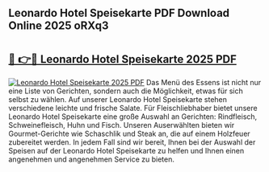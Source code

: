 ## Leonardo Hotel Speisekarte PDF Download Online 2025 oRXq3

# <h2><a href="http://gc7pmmy.nevu.top/?p=Leonardo+Hotel+Speisekarte">🔗 👉🔴 Leonardo Hotel Speisekarte 2025 PDF</a></h2>

[![Leonardo Hotel Speisekarte 2025 PDF](https://i.imgur.com/dBaPXMq.png)](http://gc7pmmy.nevu.top/?p=Leonardo+Hotel+Speisekarte)
Das Menü des Essens ist nicht nur eine Liste von Gerichten, sondern auch die Möglichkeit, etwas für sich selbst zu wählen. Auf unserer Leonardo Hotel Speisekarte stehen verschiedene leichte und frische Salate. Für Fleischliebhaber bietet unsere Leonardo Hotel Speisekarte eine große Auswahl an Gerichten: Rindfleisch, Schweinefleisch, Huhn und Fisch. Unseren Auserwählten bieten wir Gourmet-Gerichte wie Schaschlik und Steak an, die auf einem Holzfeuer zubereitet werden. In jedem Fall sind wir bereit, Ihnen bei der Auswahl der Speisen auf der Leonardo Hotel Speisekarte zu helfen und Ihnen einen angenehmen und angenehmen Service zu bieten.
